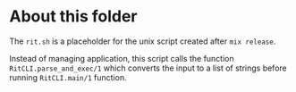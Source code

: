 # About this folder

The `rit.sh` is a placeholder for the unix script created after `mix release`.

Instead of managing application, this script calls the function
`RitCLI.parse_and_exec/1` which converts the input to a list of strings before
running `RitCLI.main/1` function.
